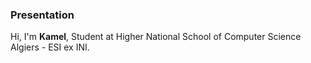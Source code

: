 ### Presentation
Hi, I'm **Kamel**,
Student at Higher National School of Computer Science Algiers - ESI ex INI.

<!---
kamel-yamani/kamel-yamani is a ✨ special ✨ repository because its `README.md` (this file) appears on your GitHub profile.
You can click the Preview link to take a look at your changes.
--->
